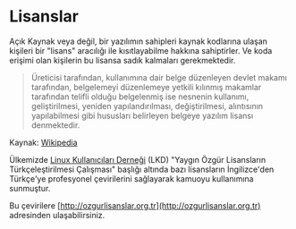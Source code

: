 # Lisanslar

Açık Kaynak veya değil, bir yazılımın sahipleri kaynak kodlarına ulaşan kişileri bir "lisans" aracılığı ile kısıtlayabilme hakkına sahiptirler. Ve koda erişimi olan kişilerin bu lisansa sadık kalmaları gerekmektedir.

> Üreticisi tarafından, kullanımına dair belge düzenleyen devlet makamı tarafından, belgelemeyi düzenlemeye yetkili kılınmış makamlar tarafından telifli olduğu belgelenmiş ise nesnenin kullanımı, geliştirilmesi, yeniden yapılandırılması, değiştirilmesi, alıntısının yapılabilmesi gibi hususları belirleyen belgeye yazılım lisansı denmektedir.

Kaynak: [Wikipedia](https://tr.wikipedia.org/wiki/Yazılım_lisansı)

 
Ülkemizde [Linux Kullanıcıları Derneği](http://www.lkd.org.tr) (LKD) "Yaygın Özgür Lisansların Türkçeleştirilmesi Çalışması" başlığı altında bazı lisansların İngilizce'den Türkçe'ye profesyonel çevirilerini sağlayarak kamuoyu kullanımına sunmuştur.

Bu çevirilere [http://ozgurlisanslar.org.tr](http://ozgurlisanslar.org.tr) adresinden ulaşabilirsiniz.
